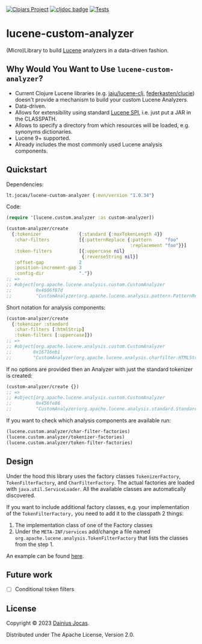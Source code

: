[![Clojars Project](https://img.shields.io/clojars/v/lt.jocas/lucene-custom-analyzer.svg)](https://clojars.org/lt.jocas/lucene-custom-analyzer)
[![cljdoc badge](https://cljdoc.org/badge/lt.jocas/lucene-custom-analyzer)](https://cljdoc.org/d/lt.jocas/lucene-custom-analyzer/CURRENT)
[![Tests](https://github.com/dainiusjocas/lucene-custom-analyzer/actions/workflows/test.yml/badge.svg)](https://github.com/dainiusjocas/lucene-custom-analyzer/actions/workflows/test.yml)

# lucene-custom-analyzer

(Micro)Library to build [Lucene](https://lucene.apache.org) analyzers in a data-driven fashion.

## Why Would You Want to Use `lucene-custom-analyzer`?

- Current Clojure Lucene libraries (e.g. [jaju/lucene-clj](https://github.com/jaju/lucene-clj), [federkasten/clucie](https://github.com/federkasten/clucie)) doesn't provide a mechanism to build your custom Lucene Analyzers.
- Data-driven.
- Allows for extensibility using standard [Lucene SPI](https://lucene.apache.org/core/9_1_0/core/org/apache/lucene/analysis/AnalysisSPILoader.html), i.e. just put a JAR in the CLASSPATH.
- Allows to specify a directory from which resources will be loaded, e.g. synonyms dictionaries.
- Lucene 9+ supported.
- Already includes the most commonly used Lucene analysis components.

## Quickstart

Dependencies:

```clojure
lt.jocas/lucene-custom-analyzer {:mvn/version "1.0.34"}
```

Code:

```clojure
(require '[lucene.custom.analyzer :as custom-analyzer])

(custom-analyzer/create
  {:tokenizer              {:standard {:maxTokenLength 4}}
   :char-filters           [{:patternReplace {:pattern     "foo"
                                              :replacement "foo"}}]
   :token-filters          [{:uppercase nil}
                            {:reverseString nil}]
   :offset-gap             2
   :position-increment-gap 3
   :config-dir             "."})
;; =>
;; #object[org.apache.lucene.analysis.custom.CustomAnalyzer
;;         0x4686f87d
;;         "CustomAnalyzer(org.apache.lucene.analysis.pattern.PatternReplaceCharFilterFactory@2f1300,org.apache.lucene.analysis.standard.StandardTokenizerFactory@7e71a244,org.apache.lucene.analysis.core.UpperCaseFilterFactory@54e9f0d6,org.apache.lucene.analysis.reverse.ReverseStringFilterFactory@3e494ba7)"]
```

Short notation for analysis components:

```clojure
(custom-analyzer/create
  {:tokenizer :standard
   :char-filters [:htmlStrip]
   :token-filters [:uppercase]})
;; =>
;; #object[org.apache.lucene.analysis.custom.CustomAnalyzer
;;        0x16716eb1
;;        "CustomAnalyzer(org.apache.lucene.analysis.charfilter.HTMLStripCharFilterFactory@4c7f61fa,org.apache.lucene.analysis.standard.StandardTokenizerFactory@6fc69052,org.apache.lucene.analysis.core.UpperCaseFilterFactory@3944ccba)"]
```

If no options are provided then an Analyzer with just the standard tokenizer is created:

```clojure
(custom-analyzer/create {})
;; =>
;; #object[org.apache.lucene.analysis.custom.CustomAnalyzer
;;         0x456fe86
;;         "CustomAnalyzer(org.apache.lucene.analysis.standard.StandardTokenizerFactory@5703f5b3)"]
```

If you want to check which analysis components are available run:

```clojure
(lucene.custom.analyzer/char-filter-factories)
(lucene.custom.analyzer/tokenizer-factories)
(lucene.custom.analyzer/token-filter-factories)
```

## Design

Under the hood this library uses the factory classes `TokenizerFactory`, `TokenFilterFactory`, and `CharFilterFactory`.
The actual factories are loaded with `java.util.ServiceLoader`.
All the available classes are automatically discovered.

If you want to include additional factory classes, e.g. your implementation of the `TokenFilterFactory,` you need to add it to the classpath 2 things:
 1. The implementation class of one of the Factory classes
 2. Under the `META-INF/services` add/change a file named `org.apache.lucene.analysis.TokenFilterFactory` that lists the classes from the step 1.

An example can be found [here](https://github.com/dainiusjocas/lucene-grep/tree/main/modules/raudikko).

## Future work

- [ ] Conditional token filters

## License

Copyright &copy; 2023 [Dainius Jocas](https://www.jocas.lt).

Distributed under The Apache License, Version 2.0.
